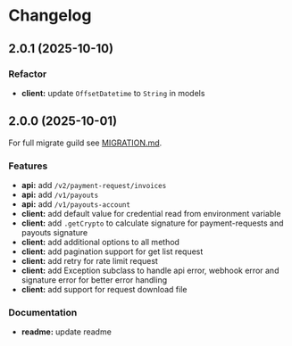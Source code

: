 # Changelog

## 2.0.1 (2025-10-10)

### Refactor

- **client:** update `OffsetDatetime` to `String` in models

## 2.0.0 (2025-10-01)

For full migrate guild see [MIGRATION.md](./MIGRATION.md).

### Features

- **api:** add `/v2/payment-request/invoices`
- **api:** add `/v1/payouts`
- **api:** add `/v1/payouts-account`
- **client:** add default value for credential read from environment variable
- **client:** add `.getCrypto` to calculate signature for payment-requests and payouts signature
- **client:** add additional options to all method
- **client:** add pagination support for get list request
- **client:** add retry for rate limit request
- **client:** add Exception subclass to handle api error, webhook error and signature error for better error handling
- **client:** add support for request download file

### Documentation

- **readme:** update readme
